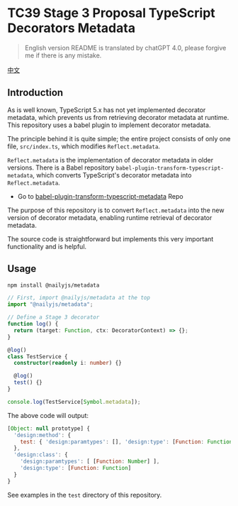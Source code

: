 # TC39 Stage 3 Proposal TypeScript Decorators Metadata

> English version README is translated by chatGPT 4.0, please forgive me if there is any mistake.

[中文](./README.md)

## Introduction

As is well known, TypeScript 5.x has not yet implemented decorator metadata, which prevents us from retrieving decorator metadata at runtime. This repository uses a babel plugin to implement decorator metadata.

The principle behind it is quite simple; the entire project consists of only one file, `src/index.ts`, which modifies `Reflect.metadata`.

`Reflect.metadata` is the implementation of decorator metadata in older versions. There is a Babel repository `babel-plugin-transform-typescript-metadata`, which converts TypeScript's decorator metadata into `Reflect.metadata`.

- Go to [babel-plugin-transform-typescript-metadata](https://github.com/leonardfactory/babel-plugin-transform-typescript-metadata/tree/master) Repo

The purpose of this repository is to convert `Reflect.metadata` into the new version of decorator metadata, enabling runtime retrieval of decorator metadata.

The source code is straightforward but implements this very important functionality and is helpful.

## Usage

```bash
npm install @nailyjs/metadata
```

```ts
// First, import @nailyjs/metadata at the top
import "@nailyjs/metadata";

// Define a Stage 3 decorator
function log() {
  return (target: Function, ctx: DecoratorContext) => {};
}

@log()
class TestService {
  constructor(readonly i: number) {}

  @log()
  test() {}
}

console.log(TestService[Symbol.metadata]);
```

The above code will output:

```js
[Object: null prototype] {
  'design:method': {
    test: { 'design:paramtypes': [], 'design:type': [Function: Function] }
  },
  'design:class': {
    'design:paramtypes': [ [Function: Number] ],
    'design:type': [Function: Function]
  }
}
```

See examples in the `test` directory of this repository.
